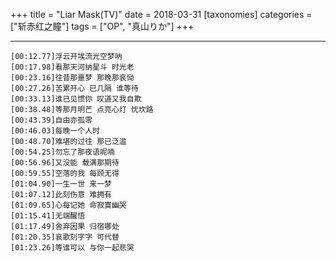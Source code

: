 +++
title = "Liar Mask(TV)"
date = 2018-03-31
[taxonomies]
categories = ["斩赤红之瞳"]
tags = ["OP", "真山りか"]
+++

<div id="player"></div>
<script type="text/javascript" src="https://player.dogecloud.com/js/loader"></script>
<script type="text/javascript">
var player = new DogePlayer({
    container: document.getElementById('player'),
    userId: 1001,
    vcode: '72ae97c957e09516',
    autoPlay: false
});
</script>

<!-- more -->

---

<meting-js server="netease"	type="song"	id="29758107"/>

```lrc
[00:12.77]浮云开埃流光空梦呐
[00:17.98]看那天河纳星斗 时光老
[00:23.16]往昔那噩梦 那晚那哀恸
[00:27.26]苦累开心 已几隔 谁等待
[00:33.13]谁已见惯你 叹道又我自欺
[00:38.48]等那月明芒 点亮心灯 忧坎路
[00:43.39]自由亦孤零
[00:46.03]每晚一个人时
[00:48.70]难堪的过往 那已泛滥
[00:54.25]勿忘了那夜语呢喃
[00:56.96]又没能 载满那期待
[00:59.55]空落的我 每顾无得
[01:04.90]一生一世 来一梦
[01:07.12]此刻伤意 难拥有
[01:09.65]心每记她 命寂寞幽哭
[01:15.41]无端醒悟
[01:17.49]舍弃因果 归宿哪处
[01:20.35]哀歌刻字字 可代替
[01:23.26]等谁可以 与你一起悲哭
```
